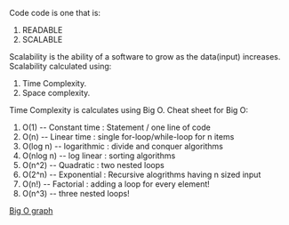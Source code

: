 ﻿Code code is one that is:
1. READABLE
2. SCALABLE

Scalability is the ability of a software to grow as the data(input) increases.
Scalability calculated using:
1. Time Complexity.
2. Space complexity.

Time Complexity is calculates using Big O.
Cheat sheet for Big O:
1. O(1) -- Constant time : Statement / one line of code
2. O(n) -- Linear time : single for-loop/while-loop for n items
3. O(log n) -- logarithmic : divide and conquer algorithms
4. O(nlog n) -- log linear : sorting algorithms
5. O(n^2) -- Quadratic : two nested loops
6. O(2^n) -- Exponential : Recursive alogrithms having n sized input
7. O(n!) -- Factorial : adding a loop for every element!
8. O(n^3) -- three nested loops!


[Big O graph](\\DSA\\DSA\\resources\\bigO)